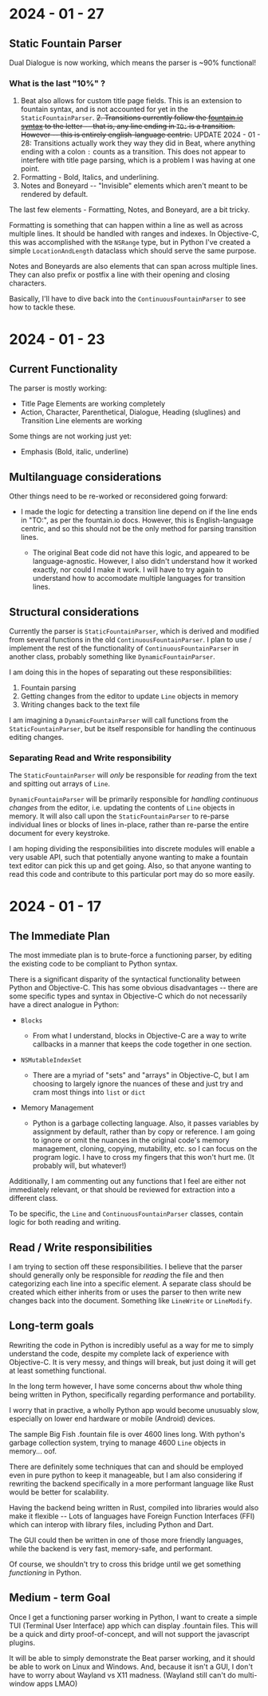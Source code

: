 # 2024 - 01 - 27

## Static Fountain Parser

Dual Dialogue is now working, which means the parser is ~90% functional! 

### What is the last "10%" ?
1. Beat also allows for custom title page fields. This is an extension to fountain syntax, and is not accounted for yet in the `StaticFountainParser`.
~~2. Transitions currently follow the [fountain.io syntax](https://fountain.io/syntax/) to the letter -- that is, any line ending in `TO:` is a transition. However -- this is entirely english-language centric.~~
    UPDATE 2024 - 01 - 28: Transitions actually work they way they did in Beat, where anything ending with a colon `:` counts as a transition. This does not appear to interfere with title page parsing, which is a problem I was having at one point.
3. Formatting - Bold, Italics, and underlining.
4. Notes and Boneyard -- "Invisible" elements which aren't meant to be rendered by default.

The last few elements - Formatting, Notes, and Boneyard, are a bit tricky.

Formatting is something that can happen within a line as well as across multiple lines. It should be handled with ranges and indexes. In Objective-C, this was accomplished with the `NSRange` type, but in Python I've created a simple `LocationAndLength` dataclass which should serve the same purpose.

Notes and Boneyards are also elements that can span across multiple lines. They can also prefix or postfix a line with their opening and closing characters.

Basically, I'll have to dive back into the `ContinuousFountainParser` to see how to tackle these.



# 2024 - 01 - 23

## Current Functionality

The parser is mostly working:
- Title Page Elements are working completely
- Action, Character, Parenthetical, Dialogue, Heading (sluglines) and Transition Line elements are working

Some things are not working just yet:
- Emphasis (Bold, italic, underline)

## Multilanguage considerations
Other things need to be re-worked or reconsidered going forward:
- I made the logic for detecting a transition line depend on if the line ends in "TO:", as per the fountain.io docs. However, this is English-language centric, and so this should not be the only method for parsing transition lines.

    - The original Beat code did not have this logic, and appeared to be language-agnostic. However, I also didn't understand how it worked exactly, nor could I make it work. I will have to try again to understand how to accomodate multiple languages for transition lines.

## Structural considerations

Currently the parser is `StaticFountainParser`, which is derived and modified from several functions in the old `ContinuousFountainParser`. I plan to use / implement the rest of the functionality of `ContinuousFountainParser` in another class, probably something like `DynamicFountainParser`.

I am doing this in the hopes of separating out these responsibilities:

1. Fountain parsing
2. Getting changes from the editor to update `Line` objects in memory
3. Writing changes back to the text file

I am imagining a `DynamicFountainParser` will call functions from the `StaticFountainParser`, but be itself responsible for handling the continuous editing changes.

### Separating Read and Write responsibility

The `StaticFountainParser` will *only* be responsible for *reading* from the text and spitting out arrays of `Line`. 

`DynamicFountainParser` will be primarily responsible for *handling continuous changes* from the editor, i.e. updating the contents of `Line` objects in memory. It will also call upon the `StaticFountainParser` to re-parse individual lines or blocks of lines in-place, rather than re-parse the entire document for every keystroke.

I am hoping dividing the responsibilities into discrete modules will enable a very usable API, such that potentially anyone wanting to make a fountain text editor can pick this up and get going. Also, so that anyone wanting to read this code and contribute to this particular port may do so more easily.


# 2024 - 01 - 17

## The Immediate Plan

The most immediate plan is to brute-force a functioning parser, by editing the existing code to be compliant to Python syntax.

There is a significant disparity of the syntactical functionality between Python and Objective-C. This has some obvious disadvantages -- there are some specific types and syntax in Objective-C which do not necessarily have a direct analogue in Python:

* `Blocks`
    * From what I understand, blocks in Objective-C are a way to write callbacks in a manner that keeps the code together in one section.

* `NSMutableIndexSet`
    * There are a myriad of "sets" and "arrays" in Objective-C, but I am choosing to largely ignore the nuances of these and just try and cram most things into `list` or `dict`

* Memory Management
    * Python is a garbage collecting language. Also, it passes variables by assignment by default, rather than by copy or reference. I am going to ignore or omit the nuances in the original code's memory management, cloning, copying, mutability, etc. so I can focus on the program logic. I have to cross my fingers that this won't hurt me. (It probably will, but whatever!)

Additionally, I am commenting out any functions that I feel are either not immediately relevant, or that should be reviewed for extraction into a different class.

To be specific, the `Line` and `ContinuousFountainParser` classes, contain logic for both reading and writing. 


## Read / Write responsibilities

I am trying to section off these responsibilities. I believe that the parser should generally only be responsible for *reading* the file and then categorizing each line into a specific element. A separate class should be created which either inherits from or uses the parser to then write new changes back into the document. Something like `LineWrite` or `LineModify`.

## Long-term goals

Rewriting the code in Python is incredibly useful as a way for me to simply understand the code, despite my complete lack of experience with Objective-C. It is very messy, and things will break, but just doing it will get at least something functional.

In the long term however, I have some concerns about thw whole thing being written in Python, specifically regarding performance and portability.

I worry that in practive, a wholly Python app would become unusuably slow, especially on lower end hardware or mobile (Android) devices. 

The sample Big Fish .fountain file is over 4600 lines long. With python's garbage collection system, trying to manage 4600 `Line` objects in memory... oof.

There are definitely some techniques that can and should be employed even in pure python to keep it manageable, but I am also considering if rewriting the backend specifically in a more performant language like Rust would be better for scalability.

Having the backend being written in Rust, compiled into libraries would also make it flexible -- Lots of languages have Foreign Function Interfaces (FFI) which can interop with library files, including Python and Dart.

The GUI could then be written in one of those more friendly languages, while the backend is very fast, memory-safe, and performant.

Of course, we shouldn't try to cross this bridge until we get something *functioning* in Python.

## Medium - term Goal

Once I get a functioning parser working in Python, I want to create a simple TUI (Terminal User Interface) app which can display .fountain files. This will be a quick and dirty proof-of-concept, and will not support the javascript plugins.

It will be able to simply demonstrate the Beat parser working, and it should be able to work on Linux and Windows. And, because it isn't a GUI, I don't have to worry about Wayland vs X11 madness. (Wayland still can't do multi-window apps LMAO)